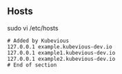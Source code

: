 ## Hosts

sudo vi /etc/hosts

```
# Added by Kubevious
127.0.0.1 example.kubevious-dev.io
127.0.0.1 example1.kubevious-dev.io
127.0.0.1 example2.kubevious-dev.io
# End of section
```